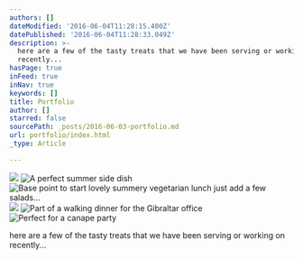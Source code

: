 ```yaml
---
authors: []
dateModified: '2016-06-04T11:28:15.400Z'
datePublished: '2016-06-04T11:28:33.049Z'
description: >-
  here are a few of the tasty treats that we have been serving or working on
  recently...
hasPage: true
inFeed: true
inNav: true
keywords: []
title: Portfolio
author: []
starred: false
sourcePath: _posts/2016-06-03-portfolio.md
url: portfolio/index.html
_type: Article

---
```

![](https://the-grid-user-content.s3-us-west-2.amazonaws.com/842d27a1-08f9-4e7e-8270-a756603ec62d.jpg)
![A perfect summer side dish ](https://the-grid-user-content.s3-us-west-2.amazonaws.com/3d01b466-4b4f-47c0-a253-e2cbd2000cf8.jpg)
![Base point to start lovely summery vegetarian lunch just add a few salads... ](https://the-grid-user-content.s3-us-west-2.amazonaws.com/9138f901-9d38-493a-be45-fbbe1653ef7c.jpg)
![](https://the-grid-user-content.s3-us-west-2.amazonaws.com/b372d71c-dff1-49a1-85f0-e748001c5787.jpg)
![Part of a walking dinner for the Gibraltar office ](https://the-grid-user-content.s3-us-west-2.amazonaws.com/7c82a276-b521-4541-9fb5-4ec31abd84d6.jpg)
![Perfect for a canape party ](https://the-grid-user-content.s3-us-west-2.amazonaws.com/953d8717-86d4-4208-8818-a409cb03b4fc.jpg)

here are a few of the tasty treats that we have been serving or working on recently...